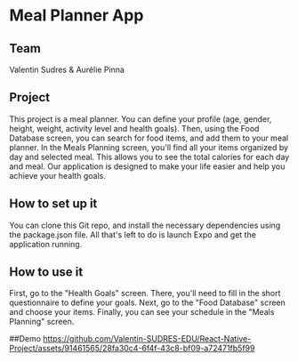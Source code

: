 # Meal Planner App

## Team
Valentin Sudres & Aurélie Pinna 

## Project
This project is a meal planner. You can define your profile (age, gender, height, weight, activity level and health goals). Then, using the Food Database screen, you can search for food items, and add them to your meal planner. In the Meals Planning screen, you'll find all your items organized by day and selected meal. This allows you to see the total calories for each day and meal.
Our application is designed to make your life easier and help you achieve your health goals. 

## How to set up it
You can clone this Git repo, and install the necessary dependencies using the package.json file. All that's left to do is launch Expo and get the application running. 

## How to use it
First, go to the "Health Goals" screen. There, you'll need to fill in the short questionnaire to define your goals. Next, go to the "Food Database" screen and choose your items. Finally, you can see your schedule in the "Meals Planning" screen. 

##Demo
https://github.com/Valentin-SUDRES-EDU/React-Native-Project/assets/91461565/28fa30c4-6f4f-43c8-bf09-a72471fb5f99
